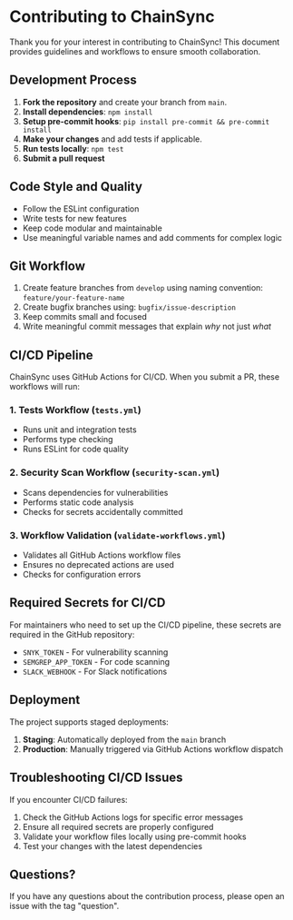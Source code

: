 # Contributing to ChainSync

Thank you for your interest in contributing to ChainSync! This document provides guidelines and workflows to ensure smooth collaboration.

## Development Process

1. **Fork the repository** and create your branch from `main`.
2. **Install dependencies**: `npm install`
3. **Setup pre-commit hooks**: `pip install pre-commit && pre-commit install`
4. **Make your changes** and add tests if applicable.
5. **Run tests locally**: `npm test`
6. **Submit a pull request**

## Code Style and Quality

- Follow the ESLint configuration
- Write tests for new features
- Keep code modular and maintainable
- Use meaningful variable names and add comments for complex logic

## Git Workflow

1. Create feature branches from `develop` using naming convention: `feature/your-feature-name`
2. Create bugfix branches using: `bugfix/issue-description`
3. Keep commits small and focused
4. Write meaningful commit messages that explain _why_ not just _what_

## CI/CD Pipeline

ChainSync uses GitHub Actions for CI/CD. When you submit a PR, these workflows will run:

### 1. Tests Workflow (`tests.yml`)

- Runs unit and integration tests
- Performs type checking
- Runs ESLint for code quality

### 2. Security Scan Workflow (`security-scan.yml`)

- Scans dependencies for vulnerabilities
- Performs static code analysis
- Checks for secrets accidentally committed

### 3. Workflow Validation (`validate-workflows.yml`)

- Validates all GitHub Actions workflow files
- Ensures no deprecated actions are used
- Checks for configuration errors

## Required Secrets for CI/CD

For maintainers who need to set up the CI/CD pipeline, these secrets are required in the GitHub repository:

- `SNYK_TOKEN` - For vulnerability scanning
- `SEMGREP_APP_TOKEN` - For code scanning
- `SLACK_WEBHOOK` - For Slack notifications

## Deployment

The project supports staged deployments:

1. **Staging**: Automatically deployed from the `main` branch
2. **Production**: Manually triggered via GitHub Actions workflow dispatch

## Troubleshooting CI/CD Issues

If you encounter CI/CD failures:

1. Check the GitHub Actions logs for specific error messages
2. Ensure all required secrets are properly configured
3. Validate your workflow files locally using pre-commit hooks
4. Test your changes with the latest dependencies

## Questions?

If you have any questions about the contribution process, please open an issue with the tag "question".
